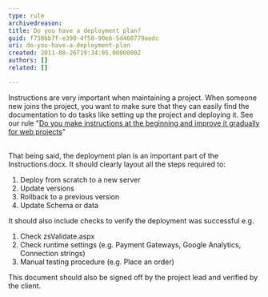 ```yaml
---
type: rule
archivedreason: 
title: Do you have a deployment plan?
guid: f730bb7f-e390-4f50-90e6-5d460779aedc
uri: do-you-have-a-deployment-plan
created: 2011-08-26T19:34:05.0000000Z
authors: []
related: []

---
```



Instructions are very important when maintaining a project. When someone new joins the project, you want to make sure that they can easily find the documentation to do tasks like setting up the project and deploying it. See our rule &quot;<a href="/do-you-make-instructions-at-the-beginning-of-a-project-and-improve-them-gradually">Do you make instructions at the beginning and improve it gradually for web projects</a>&quot;
<br><excerpt class='endintro'></excerpt><br>
<p>That being said, the deployment plan is an important part of the Instructions.docx. It should clearly layout all the steps required to&#58;</p>
<ol>
<li>Deploy from scratch to a new server</li>
<li>Update versions</li>
<li>Rollback to a previous version</li>
<li>Update Schema or data</li>
</ol>
<p>It should also include checks to verify the deployment was successful e.g.</p>
<ol>
<li>Check zsValidate.aspx</li>
<li>Check runtime settings (e.g. Payment Gateways, Google Analytics, Connection strings)</li>
<li>Manual testing procedure (e.g. Place an order)</li>
</ol>
<p>This document should also be signed off by the project lead and verified by the client.</p>



